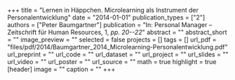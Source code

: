 +++
title = "Lernen in Häppchen. Microlearning als Instrument der Personalentwicklung"
date = "2014-01-01"
publication_types = ["2"]
authors = ["Peter Baumgartner"]
publication = "In: Personal Manager – Zeitschrift für Human Resources, 1, _pp. 20--22_"
abstract = ""
abstract_short = ""
image_preview = ""
selected = false
projects = []
tags = []
url_pdf = "files/pdf/2014/Baumgartner_2014_Microlearning-Personalentwicklung.pdf"
url_preprint = ""
url_code = ""
url_dataset = ""
url_project = ""
url_slides = ""
url_video = ""
url_poster = ""
url_source = ""
math = true
highlight = true
[header]
image = ""
caption = ""
+++
